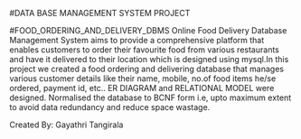 #DATA BASE MANAGEMENT SYSTEM PROJECT

#FOOD_ORDERING_AND_DELIVERY_DBMS
Online Food Delivery Database Management System aims to provide a comprehensive platform that enables customers to order their favourite food from various restaurants and have it delivered to their location which is designed using mysql.In this project we created a food ordering and delivering database that manages various customer details like their name, mobile, no.of food items he/se ordered, payment id, etc.. ER DIAGRAM and RELATIONAL MODEL were designed. Normalised the database to BCNF form i.e, upto maximum extent to avoid data redundancy and reduce space wastage.

Created By: Gayathri Tangirala
